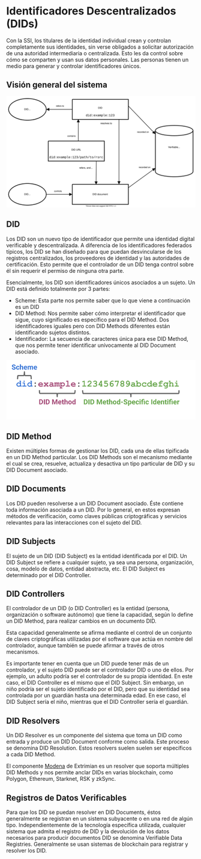 # Identificadores Descentralizados (DIDs)

Con la SSI, los titulares de la identidad individual crean y controlan completamente sus identidades, sin verse obligados a solicitar autorización de una autoridad intermediaria o centralizada. Esto les da control sobre cómo se comparten y usan sus datos personales. Las personas tienen un medio para generar y controlar identificadores únicos.


## Visión general del sistema

![](/resources/did_brief_architecture_overview.svg)

## DID

Los DID son un nuevo tipo de identificador que permite una identidad digital verificable y descentralizada. A diferencia de los identificadores federados típicos, los DID se han diseñado para que puedan desvincularse de los registros centralizados, los proveedores de identidad y las autoridades de certificación. Esto permite que el controlador de un DID tenga control sobre él sin requerir el permiso de ninguna otra parte. 

Esencialmente, los DID son identificadores únicos asociados a un sujeto. Un DID está definido totalmente por 3 partes:

* Scheme: Esta parte nos permite saber que lo que viene a continuación es un DID
* DID Method: Nos permite saber cómo interpretar el identificador que sigue, cuyo significado es específico para el DID Method. Dos identificadores iguales pero con DID Methods diferentes están identificando sujetos distintos.
* Identificador: La secuencia de caracteres única para ese DID Method, que nos permite tener identificar unívocamente al DID Document asociado.

![](/resources/parts-of-a-did.svg)

## DID Method

Existen múltiples formas de gestionar los DID, cada una de ellas tipificada en un DID Method particular. Los DID Methods son el mecanismo mediante el cual se crea, resuelve, actualiza y desactiva un tipo particular de DID y su DID Document asociado. 


## DID Documents

Los DID pueden resolverse a un DID Document asociado. Éste contiene toda información asociada a un DID. Por lo general, en estos expresan métodos de verificación, como claves públicas criptográficas y servicios relevantes para las interacciones con el sujeto del DID.


## DID Subjects

El sujeto de un DID (DID Subject) es la entidad identificada por el DID. Un DID Subject se refiere a cualquier sujeto, ya sea una persona, organización, cosa, modelo de datos, entidad abstracta, etc. El DID Subject es determinado por el DID Controller.


## DID Controllers

El controlador de un DID (o DID Controller) es la entidad (persona, organización o software autónomo) que tiene la capacidad, según lo define un DID Method, para realizar cambios en un documento DID. 

Esta capacidad generalmente se afirma mediante el control de un conjunto de claves criptográficas utilizadas por el software que actúa en nombre del controlador, aunque también se puede afirmar a través de otros mecanismos. 

Es importante tener en cuenta que un DID puede tener más de un controlador, y el sujeto DID puede ser el controlador DID o uno de ellos. Por ejemplo, un adulto podría ser el controlador de su propia identidad. En este caso, el DID Controller es el mismo que el DID Subject. Sin embargo, un niño podría ser el sujeto identificado por el DID, pero que su identidad sea controlada por un guardián hasta una determinada edad. En ese caso, el DID Subject sería el niño, mientras que el DID Controller sería el guardián.


## DID Resolvers

Un DID Resolver es un componente del sistema que toma un DID como entrada y produce un DID Document conforme como salida. Este proceso se denomina DID Resolution. Estos resolvers suelen suelen ser específicos a cada DID Method.

El componente [Modena](https://idportal.extrimian.com/) de Extrimian es un resolver que soporta múltiples DID Methods y nos permite anclar DIDs en varias blockchain, como Polygon, Ethereum, Starknet, RSK y zkSync. 


## Registros de Datos Verificables

Para que los DID se puedan resolver en DID Documents, éstos generalmente se registran en un sistema subyacente o en una red de algún tipo. Independientemente de la tecnología específica utilizada, cualquier sistema que admita el registro de DID y la devolución de los datos necesarios para producir documentos DID se denomina Verifiable Data Registries. Generalmente se usan sistemas de blockchain para registrar y resolver los DID.
